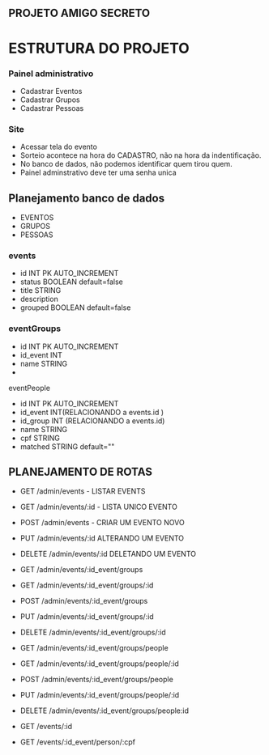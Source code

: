  ## PROJETO AMIGO SECRETO 

 # ESTRUTURA DO PROJETO 
 ### Painel administrativo
 - Cadastrar Eventos
 - Cadastrar Grupos
 - Cadastrar Pessoas 
 

 ### Site 
 - Acessar tela do evento
 - Sorteio acontece na hora do CADASTRO, não na hora da indentificação.
 - No banco de dados, não podemos identificar quem tirou quem.
 - Painel adminstrativo deve ter uma senha unica


 ## Planejamento banco de dados  

 - EVENTOS
 - GRUPOS
 - PESSOAS 

### events
- id INT PK AUTO_INCREMENT
- status BOOLEAN default=false
- title STRING 
- description
- grouped BOOLEAN default=false

### eventGroups

- id INT PK AUTO_INCREMENT 
- id_event INT   
- name STRING
-  

eventPeople
- id INT PK AUTO_INCREMENT
- id_event INT(RELACIONANDO a events.id )
- id_group INT (RELACIONANDO a events.id)
- name STRING 
- cpf STRING  
- matched STRING default=""


## PLANEJAMENTO DE ROTAS 

- GET  /admin/events  -  LISTAR EVENTS
- GET  /admin/events/:id - LISTA UNICO EVENTO 
- POST /admin/events -  CRIAR UM EVENTO NOVO 
- PUT  /admin/events/:id ALTERANDO UM EVENTO
- DELETE /admin/events/:id DELETANDO UM EVENTO



- GET  /admin/events/:id_event/groups 
- GET  /admin/events/:id_event/groups/:id 
- POST /admin/events/:id_event/groups  
- PUT  /admin/events/:id_event/groups/:id  
- DELETE /admin/events/:id_event/groups/:id


- GET  /admin/events/:id_event/groups/people
- GET  /admin/events/:id_event/groups/people/:id 
- POST /admin/events/:id_event/groups/people  
- PUT  /admin/events/:id_event/groups/people/:id  
- DELETE /admin/events/:id_event/groups/people:id



- GET  /events/:id
- GET  /events/:id_event/person/:cpf










  




